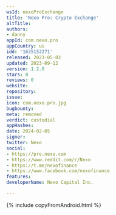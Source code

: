 ```yaml
---
wsId: nexoProExchange
title: 'Nexo Pro: Crypto Exchange'
altTitle: 
authors:
- danny
appId: com.nexo.pro
appCountry: us
idd: '1635152271'
released: 2023-05-03
updated: 2023-09-12
version: 1.2.0
stars: 0
reviews: 0
website: 
repository: 
issue: 
icon: com.nexo.pro.jpg
bugbounty: 
meta: removed
verdict: custodial
appHashes: 
date: 2024-02-05
signer: 
twitter: Nexo
social:
- https://pro.nexo.com
- https://www.reddit.com/r/Nexo
- https://t.me/nexofinance
- https://www.facebook.com/nexofinance
features: 
developerName: Nexo Capital Inc.

---
```


{% include copyFromAndroid.html %}
